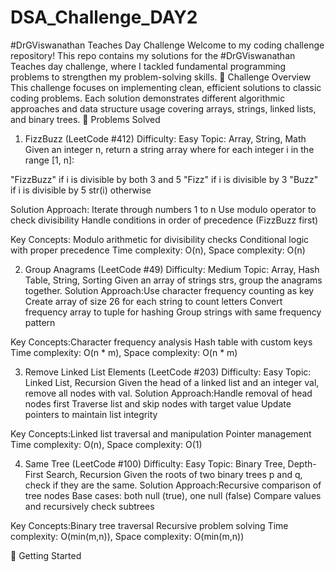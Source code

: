 # DSA_Challenge_DAY2
#DrGViswanathan Teaches Day Challenge
Welcome to my coding challenge repository! This repo contains my solutions for the #DrGViswanathan Teaches day challenge, where I tackled fundamental programming problems to strengthen my problem-solving skills.
🎯 Challenge Overview
This challenge focuses on implementing clean, efficient solutions to classic coding problems. Each solution demonstrates different algorithmic approaches and data structure usage covering arrays, strings, linked lists, and binary trees.
📝 Problems Solved
1. FizzBuzz (LeetCode #412)
Difficulty: Easy
Topic: Array, String, Math
Given an integer n, return a string array where for each integer i in the range [1, n]:

"FizzBuzz" if i is divisible by both 3 and 5
"Fizz" if i is divisible by 3
"Buzz" if i is divisible by 5
str(i) otherwise

Solution Approach: Iterate through numbers 1 to n
Use modulo operator to check divisibility
Handle conditions in order of precedence (FizzBuzz first)


Key Concepts: Modulo arithmetic for divisibility checks
Conditional logic with proper precedence
Time complexity: O(n), Space complexity: O(n)

2. Group Anagrams (LeetCode #49)
Difficulty: Medium
Topic: Array, Hash Table, String, Sorting
Given an array of strings strs, group the anagrams together.
Solution Approach:Use character frequency counting as key
Create array of size 26 for each string to count letters
Convert frequency array to tuple for hashing
Group strings with same frequency pattern


Key Concepts:Character frequency analysis
Hash table with custom keys
Time complexity: O(n * m), Space complexity: O(n * m)

3. Remove Linked List Elements (LeetCode #203)
Difficulty: Easy
Topic: Linked List, Recursion
Given the head of a linked list and an integer val, remove all nodes with val.
Solution Approach:Handle removal of head nodes first
Traverse list and skip nodes with target value
Update pointers to maintain list integrity


Key Concepts:Linked list traversal and manipulation
Pointer management
Time complexity: O(n), Space complexity: O(1)

4. Same Tree (LeetCode #100)
Difficulty: Easy
Topic: Binary Tree, Depth-First Search, Recursion
Given the roots of two binary trees p and q, check if they are the same.
Solution Approach:Recursive comparison of tree nodes
Base cases: both null (true), one null (false)
Compare values and recursively check subtrees


Key Concepts:Binary tree traversal
Recursive problem solving
Time complexity: O(min(m,n)), Space complexity: O(min(m,n))

🚀 Getting Started
